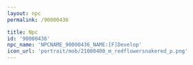 ```yaml
---
layout: npc
permalink: /90000436

title: Npc
id: '90000436'
npc_name: 'NPCNAME_90000436_NAME:[F]Develop'
icon_url: 'portrait/mob/21000400_m_redflowersnakered_p.png'
---
```

